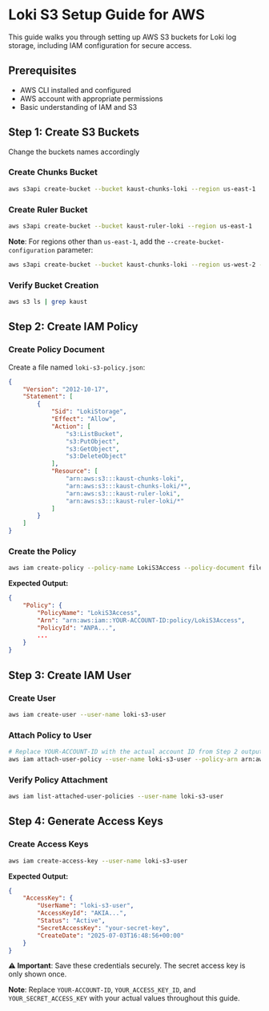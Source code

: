 # Loki S3 Setup Guide for AWS

This guide walks you through setting up AWS S3 buckets for Loki log storage, including IAM configuration for secure access.

## Prerequisites

- AWS CLI installed and configured
- AWS account with appropriate permissions
- Basic understanding of IAM and S3

## Step 1: Create S3 Buckets

Change the buckets names accordingly

### Create Chunks Bucket
```bash
aws s3api create-bucket --bucket kaust-chunks-loki --region us-east-1
```

### Create Ruler Bucket
```bash
aws s3api create-bucket --bucket kaust-ruler-loki --region us-east-1
```

**Note**: For regions other than `us-east-1`, add the `--create-bucket-configuration` parameter:
```bash
aws s3api create-bucket --bucket kaust-chunks-loki --region us-west-2 --create-bucket-configuration LocationConstraint=us-west-2
```

### Verify Bucket Creation
```bash
aws s3 ls | grep kaust
```

## Step 2: Create IAM Policy

### Create Policy Document
Create a file named `loki-s3-policy.json`:

```json
{
    "Version": "2012-10-17",
    "Statement": [
        {
            "Sid": "LokiStorage",
            "Effect": "Allow",
            "Action": [
                "s3:ListBucket",
                "s3:PutObject",
                "s3:GetObject",
                "s3:DeleteObject"
            ],
            "Resource": [
                "arn:aws:s3:::kaust-chunks-loki",
                "arn:aws:s3:::kaust-chunks-loki/*",
                "arn:aws:s3:::kaust-ruler-loki",
                "arn:aws:s3:::kaust-ruler-loki/*"
            ]
        }
    ]
}
```

### Create the Policy
```bash
aws iam create-policy --policy-name LokiS3Access --policy-document file://loki-s3-policy.json
```

**Expected Output:**
```json
{
    "Policy": {
        "PolicyName": "LokiS3Access",
        "Arn": "arn:aws:iam::YOUR-ACCOUNT-ID:policy/LokiS3Access",
        "PolicyId": "ANPA...",
        ...
    }
}
```

## Step 3: Create IAM User

### Create User
```bash
aws iam create-user --user-name loki-s3-user
```

### Attach Policy to User
```bash
# Replace YOUR-ACCOUNT-ID with the actual account ID from Step 2 output
aws iam attach-user-policy --user-name loki-s3-user --policy-arn arn:aws:iam::YOUR-ACCOUNT-ID:policy/LokiS3Access
```

### Verify Policy Attachment
```bash
aws iam list-attached-user-policies --user-name loki-s3-user
```

## Step 4: Generate Access Keys

### Create Access Keys
```bash
aws iam create-access-key --user-name loki-s3-user
```

**Expected Output:**
```json
{
    "AccessKey": {
        "UserName": "loki-s3-user",
        "AccessKeyId": "AKIA...",
        "Status": "Active",
        "SecretAccessKey": "your-secret-key",
        "CreateDate": "2025-07-03T16:48:56+00:00"
    }
}
```

**⚠️ Important**: Save these credentials securely. The secret access key is only shown once.


**Note**: Replace `YOUR-ACCOUNT-ID`, `YOUR_ACCESS_KEY_ID`, and `YOUR_SECRET_ACCESS_KEY` with your actual values throughout this guide.